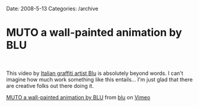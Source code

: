 Date: 2008-5-13
Categories: /archive

# MUTO a wall-painted animation by BLU

<object type="application/x-shockwave-flash" width="400" height="300" data="http://www.vimeo.com/moogaloop.swf?clip_id=993998&amp;server=www.vimeo.com&amp;fullscreen=1&amp;show_title=1&amp;show_byline=1&amp;show_portrait=0&amp;color=ff9933">	<param name="quality" value="best" />	<param name="allowfullscreen" value="true" />	<param name="scale" value="showAll" />	<param name="movie" value="http://www.vimeo.com/moogaloop.swf?clip_id=993998&amp;server=www.vimeo.com&amp;fullscreen=1&amp;show_title=1&amp;show_byline=1&amp;show_portrait=0&amp;color=ff9933" /></object><br /><a href="http://www.vimeo.com/993998?pg=embed&sec=993998"></a>

This video by <a href="http://www.blublu.org">Italian graffiti artist Blu</a> is absolutely beyond words.  I can't imagine how much work something like this entails... I'm just glad that there are creative folks out there doing it.  

<a href="http://www.vimeo.com/993998?pg=embed&sec=993998">MUTO a wall-painted animation by BLU</a> from <a href="http://www.vimeo.com/blu?pg=embed&sec=993998">blu</a> on <a href="http://vimeo.com?pg=embed&sec=993998">Vimeo</a>

